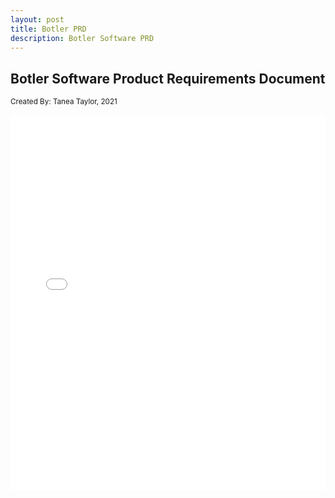 ```yaml
---
layout: post
title: Botler PRD
description: Botler Software PRD
---
```

<article>
  <h1 class="post-headline">Botler Software Product Requirements Document</h1>
  <p class="meta"><small>Created By: Tanea Taylor, 2021</small></p>
  <embed src="/assets/files/Botler'sAutomatedTemplateCreationRequirements.pdf" type="application/pdf" width="100%" height="600px" />
